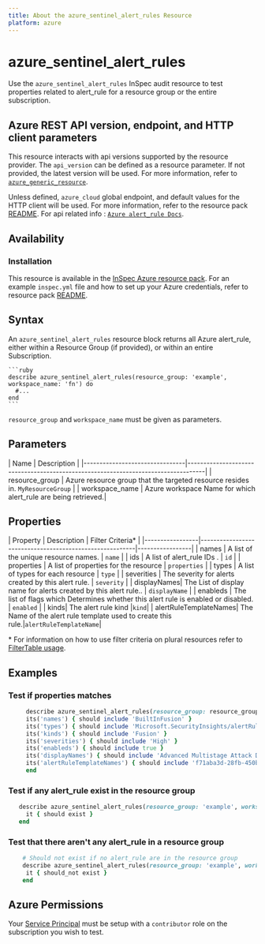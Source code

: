 ```yaml
---
title: About the azure_sentinel_alert_rules Resource
platform: azure
---
```


# azure_sentinel_alert_rules

Use the `azure_sentinel_alert_rules` InSpec audit resource to test properties related to alert_rule for a resource group or the entire subscription.

## Azure REST API version, endpoint, and HTTP client parameters

This resource interacts with api versions supported by the resource provider.
The `api_version` can be defined as a resource parameter.
If not provided, the latest version will be used.
For more information, refer to [`azure_generic_resource`](azure_generic_resource.md).

Unless defined, `azure_cloud` global endpoint, and default values for the HTTP client will be used.
For more information, refer to the resource pack [README](../../README.md).
For api related info : [`Azure alert_rule Docs`](https://docs.microsoft.com/en-us/rest/api/securityinsights/alert-rules/list).
## Availability

### Installation

This resource is available in the [InSpec Azure resource pack](https://github.com/inspec/inspec-azure).
For an example `inspec.yml` file and how to set up your Azure credentials, refer to resource pack [README](../../README.md#Service-Principal).

## Syntax

An `azure_sentinel_alert_rules` resource block returns all Azure alert_rule, either within a Resource Group (if provided), or within an entire Subscription.

    ```ruby
    describe azure_sentinel_alert_rules(resource_group: 'example', workspace_name: 'fn') do
      #...
    end
    ```
`resource_group` and `workspace_name` must be given as parameters.


## Parameters

| Name                           | Description                                                                       |
    |--------------------------------|-----------------------------------------------------------------------------------|
| resource_group                 | Azure resource group that the targeted resource resides in. `MyResourceGroup`     |
| workspace_name | Azure workspace Name for which alert_rule are being retrieved.|

## Properties

| Property        | Description                                            | Filter Criteria<superscript>*</superscript> |
    |-----------------|---------------------------------------------------------|-----------------|
| names           | A list of the unique resource names.                    | `name`          |
| ids             | A list of alert_rule IDs .                       | `id`            |
| properties      | A list of properties for the resource                   | `properties`          |
| types      | A list of types for each resource              | `type`          |
| severities | The severity for alerts created by this alert rule.                                 | `severity` |
| displayNames| The List of display name for alerts created by this alert rule.. | `displayName` |
| enableds | The list of flags which Determines whether this alert rule is enabled or disabled. | `enabled` |
| kinds| The alert rule kind |`kind`|
| alertRuleTemplateNames| The Name of the alert rule template used to create this rule.|`alertRuleTemplateName`|

<superscript>*</superscript> For information on how to use filter criteria on plural resources refer to [FilterTable usage](https://github.com/inspec/inspec/blob/master/dev-docs/filtertable-usage.md).

## Examples

### Test if properties matches

 ```ruby
      describe azure_sentinel_alert_rules(resource_group: resource_group, workspace_name: workspace_name) do
      its('names') { should include 'BuiltInFusion' }
      its('types') { should include 'Microsoft.SecurityInsights/alertRules' }
      its('kinds') { should include 'Fusion' }
      its('severities') { should include 'High' }
      its('enableds') { should include true }
      its('displayNames') { should include 'Advanced Multistage Attack Detection' }
      its('alertRuleTemplateNames') { should include 'f71aba3d-28fb-450b-b192-4e76a83015c8' }
      end
 ```

### Test if any alert_rule exist in the resource group

 ```ruby
    describe azure_sentinel_alert_rules(resource_group: 'example', workspace_name: 'fn') do
      it { should exist }
    end
 ```
### Test that there aren't any alert_rule in a resource group

 ```ruby
     # Should not exist if no alert_rule are in the resource group
     describe azure_sentinel_alert_rules(resource_group: 'example', workspace_name: 'fake') do
      it { should_not exist }
     end
 ```
## Azure Permissions

Your [Service Principal](https://docs.microsoft.com/en-us/azure/azure-resource-manager/resource-group-create-service-principal-portal) must be setup with a `contributor` role on the subscription you wish to test.